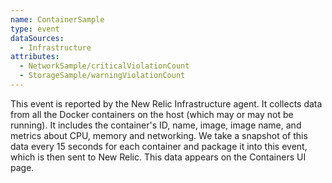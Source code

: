 ```yaml
---
name: ContainerSample
type: event
dataSources:
  - Infrastructure
attributes:
  - NetworkSample/criticalViolationCount
  - StorageSample/warningViolationCount
---
```


This event is reported by the New Relic Infrastructure agent. It collects data from all the Docker containers on the host (which may or may not be running). It includes the container's ID, name, image, image name, and metrics about CPU, memory and networking. We take a snapshot of this data every 15 seconds for each container and package it into this event, which is then sent to New Relic. This data appears on the Containers UI page.